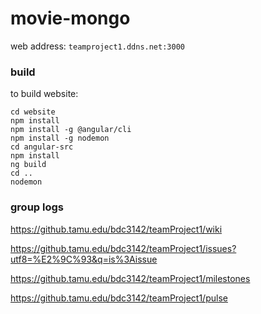 # movie-mongo

web address: `teamproject1.ddns.net:3000`

### build

to build website:

`cd website`  
`npm install`  
`npm install -g @angular/cli`  
`npm install -g nodemon`  
`cd angular-src`  
`npm install`  
`ng build`  
`cd ..`  
`nodemon`

### group logs

https://github.tamu.edu/bdc3142/teamProject1/wiki

https://github.tamu.edu/bdc3142/teamProject1/issues?utf8=%E2%9C%93&q=is%3Aissue

https://github.tamu.edu/bdc3142/teamProject1/milestones

https://github.tamu.edu/bdc3142/teamProject1/pulse
